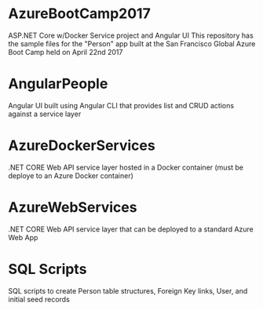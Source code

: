 # AzureBootCamp2017
ASP.NET Core w/Docker Service project and Angular UI
This repository has the sample files for the "Person" app built at the San Francisco Global Azure Boot Camp held on April 22nd 2017

# AngularPeople
Angular UI built using Angular CLI that provides list and CRUD actions against a service layer

# AzureDockerServices
.NET CORE Web API service layer hosted in a Docker container (must be deploye to an Azure Docker container)

# AzureWebServices
.NET CORE Web API service layer that can be deployed to a standard Azure Web App

# SQL Scripts
SQL scripts to create Person table structures, Foreign Key links, User, and initial seed records
